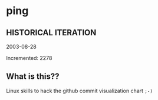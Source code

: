 # ping

## HISTORICAL ITERATION
2003-08-28

Incremented: 2278

## What is this?? 
Linux skills to hack the github commit visualization chart `;-)`

